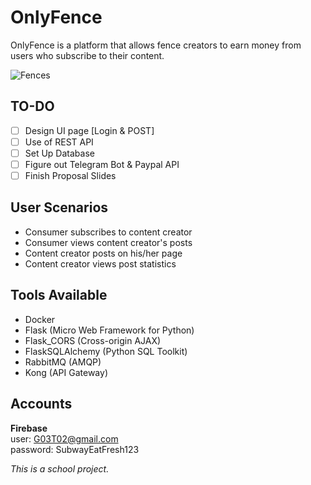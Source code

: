 # OnlyFence
OnlyFence is a platform that allows fence creators to earn money from users who subscribe to their content.  

![Fences](https://cdn.vox-cdn.com/thumbor/NXI3rAC_jN7zEcdUbBM4K6bbBPM=/0x0:3000x2000/1200x0/filters:focal(0x0:3000x2000):no_upscale()/cdn.vox-cdn.com/uploads/chorus_asset/file/21760265/iStock_598783266.jpg)

## TO-DO
- [ ] Design UI page [Login & POST]
- [ ] Use of REST API 
- [ ] Set Up Database 
- [ ] Figure out Telegram Bot & Paypal API
- [ ] Finish Proposal Slides

## User Scenarios
- Consumer subscribes to content creator
- Consumer views content creator's posts
- Content creator posts on his/her page
- Content creator views post statistics

## Tools Available
- Docker
- Flask (Micro Web Framework for Python)
- Flask_CORS (Cross-origin AJAX)
- FlaskSQLAlchemy (Python SQL Toolkit)
- RabbitMQ (AMQP)
- Kong (API Gateway)


## Accounts
**Firebase**    
user: G03T02@gmail.com  
password: SubwayEatFresh123  






*This is a school project.*
